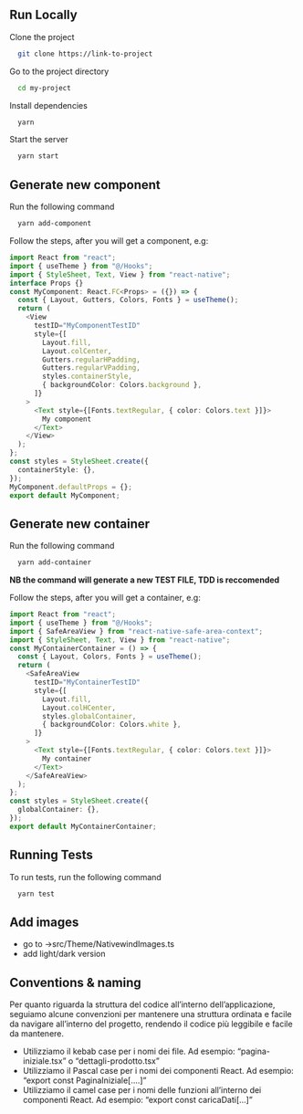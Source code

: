 ## Run Locally

Clone the project

```bash
  git clone https://link-to-project
```

Go to the project directory

```bash
  cd my-project
```

Install dependencies

```bash
  yarn
```

Start the server

```bash
  yarn start
```

## Generate new component

Run the following command

```bash
  yarn add-component
```

Follow the steps, after you will get a component, e.g:

```typescript
import React from "react";
import { useTheme } from "@/Hooks";
import { StyleSheet, Text, View } from "react-native";
interface Props {}
const MyComponent: React.FC<Props> = ({}) => {
  const { Layout, Gutters, Colors, Fonts } = useTheme();
  return (
    <View
      testID="MyComponentTestID"
      style={[
        Layout.fill,
        Layout.colCenter,
        Gutters.regularHPadding,
        Gutters.regularVPadding,
        styles.containerStyle,
        { backgroundColor: Colors.background },
      ]}
    >
      <Text style={[Fonts.textRegular, { color: Colors.text }]}>
        My component
      </Text>
    </View>
  );
};
const styles = StyleSheet.create({
  containerStyle: {},
});
MyComponent.defaultProps = {};
export default MyComponent;
```

## Generate new container

Run the following command

```bash
  yarn add-container
```

**NB the command will generate a new TEST FILE, TDD is reccomended**

Follow the steps, after you will get a container, e.g:

```typescript
import React from "react";
import { useTheme } from "@/Hooks";
import { SafeAreaView } from "react-native-safe-area-context";
import { StyleSheet, Text, View } from "react-native";
const MyContainerContainer = () => {
  const { Layout, Colors, Fonts } = useTheme();
  return (
    <SafeAreaView
      testID="MyContainerTestID"
      style={[
        Layout.fill,
        Layout.colHCenter,
        styles.globalContainer,
        { backgroundColor: Colors.white },
      ]}
    >
      <Text style={[Fonts.textRegular, { color: Colors.text }]}>
        My container
      </Text>
    </SafeAreaView>
  );
};
const styles = StyleSheet.create({
  globalContainer: {},
});
export default MyContainerContainer;
```

## Running Tests

To run tests, run the following command

```bash
  yarn test
```

## Add images

- go to ->src/Theme/NativewindImages.ts
- add light/dark version

## Conventions & naming

Per quanto riguarda la struttura del codice all’interno dell’applicazione, seguiamo alcune convenzioni per mantenere una struttura ordinata e facile da navigare all’interno del progetto, rendendo il codice più leggibile e facile da mantenere.

- Utilizziamo il kebab case per i nomi dei file. Ad esempio: “pagina-iniziale.tsx” o “dettagli-prodotto.tsx”
- Utilizziamo il Pascal case per i nomi dei componenti React. Ad esempio: “export const PaginaIniziale[….]”
- Utilizziamo il camel case per i nomi delle funzioni all’interno dei componenti React. Ad esempio: “export const caricaDati[…]”
